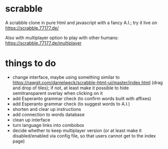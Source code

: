 scrabble
========

A scrabble clone in pure html and javascript with a fancy A.I.; try it live on https://scrabble.77177.de/

Also with multiplayer option to play with other humans: https://scrabble.77177.de/multiplayer

things to do
============

- change interface, maybe using something similar to https://rawgit.com/danielweck/scrabble-html-ui/master/index.html (drag and drop of tiles); if not, at least make it possible to hide semitransparent overlay when clicking on it
- add Esperanto grammar check (to confirm words built with affixes)
- add Esperanto grammar check (to suggest words to A.I.)
- shorten and clear up instructions
- add connection to words database
- clean up interface
- turn language links into combobox
- decide whether to keep multiplayer version (or at least make it disabled/enabled via config file, so that users cannot get to the index page)
